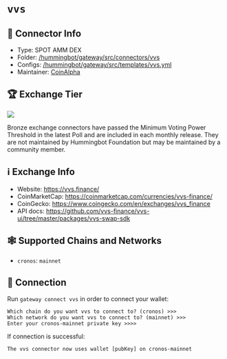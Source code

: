 # `vvs`

## 📁 Connector Info

* Type: SPOT AMM DEX
* Folder: [/hummingbot/gateway/src/connectors/vvs](https://github.com/hummingbot/gateway/tree/master/src/connectors/vvs)
* Configs: [/hummingbot/gateway/src/templates/vvs.yml](https://github.com/hummingbot/gateway/blob/main/src/templates/vvs.yml)
* Maintainer: [CoinAlpha](https://coinalpha.com)

## 🏆 Exchange Tier

![](https://img.shields.io/static/v1?label=Hummingbot&message=BRONZE&color=green)

Bronze exchange connectors have passed the Minimum Voting Power Threshold in the latest Poll and are included in each monthly release. They are not maintained by Hummingbot Foundation but may be maintained by a community member.

## ℹ️ Exchange Info

* Website: <https://vvs.finance/>
* CoinMarketCap: <https://coinmarketcap.com/currencies/vvs-finance/>
* CoinGecko: <https://www.coingecko.com/en/exchanges/vvs_finance>
* API docs: <https://github.com/vvs-finance/vvs-ui/tree/master/packages/vvs-swap-sdk>

## 🕸️ Supported Chains and Networks

* `cronos`: `mainnet`

## 🔑 Connection

Run `gateway connect vvs` in order to connect your wallet:

```
Which chain do you want vvs to connect to? (cronos) >>>
Which network do you want vvs to connect to? (mainnet) >>>
Enter your cronos-mainnet private key >>>>
```

If connection is successful:

```
The vvs connector now uses wallet [pubKey] on cronos-mainnet
```
